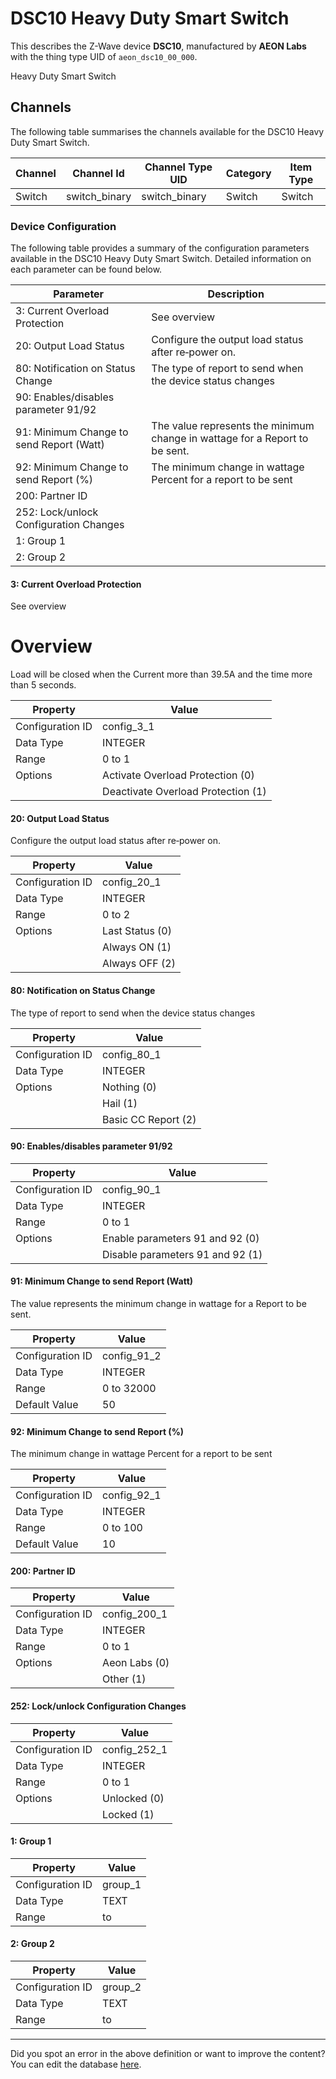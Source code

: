 
# DSC10 Heavy Duty Smart Switch

This describes the Z-Wave device **DSC10**, manufactured by **AEON Labs** with the thing type UID of ```aeon_dsc10_00_000```. 

Heavy Duty Smart Switch

## Channels
The following table summarises the channels available for the DSC10 Heavy Duty Smart Switch.

| Channel | Channel Id | Channel Type UID | Category | Item Type |
|---------|------------|------------------|----------|-----------|
| Switch | switch_binary | switch_binary | Switch | Switch |




### Device Configuration
The following table provides a summary of the configuration parameters available in the DSC10 Heavy Duty Smart Switch.
Detailed information on each parameter can be found below.

| Parameter   | Description |
|-------------|-------------|
| 3: Current Overload Protection | See overview |
| 20: Output Load Status | Configure the output load status after re‐power on. |
| 80: Notification on Status Change | The type of report to send when the device status changes |
| 90: Enables/disables parameter 91/92 |  |
| 91: Minimum Change to send Report (Watt) | The value represents the minimum change in wattage for a Report to be sent. |
| 92: Minimum Change to send Report (%) | The minimum change in wattage Percent for a report to be sent |
| 200: Partner ID |  |
| 252: Lock/unlock Configuration Changes |  |
| 1: Group 1 |  |
| 2: Group 2 |  |




#### 3: Current Overload Protection

See overview  


# Overview #

Load will be closed when the Current more than 39.5A and the time more than 5 seconds.


| Property         | Value    |
|------------------|----------|
| Configuration ID | config_3_1 |
| Data Type        | INTEGER |
| Range | 0 to 1 || Default Value | 0 |
| Options | Activate Overload Protection (0) |
|  | Deactivate Overload Protection (1) |






#### 20: Output Load Status

Configure the output load status after re‐power on.


| Property         | Value    |
|------------------|----------|
| Configuration ID | config_20_1 |
| Data Type        | INTEGER |
| Range | 0 to 2 || Default Value | 0 |
| Options | Last Status (0) |
|  | Always ON (1) |
|  | Always OFF (2) |






#### 80: Notification on Status Change

The type of report to send when the device status changes


| Property         | Value    |
|------------------|----------|
| Configuration ID | config_80_1 |
| Data Type        | INTEGER || Default Value | 0 |
| Options | Nothing (0) |
|  | Hail (1) |
|  | Basic CC Report (2) |






#### 90: Enables/disables parameter 91/92




| Property         | Value    |
|------------------|----------|
| Configuration ID | config_90_1 |
| Data Type        | INTEGER |
| Range | 0 to 1 || Default Value | 0 |
| Options | Enable parameters 91 and 92 (0) |
|  | Disable parameters 91 and 92 (1) |






#### 91: Minimum Change to send Report (Watt)

The value represents the minimum change in wattage for a Report to be sent.


| Property         | Value    |
|------------------|----------|
| Configuration ID | config_91_2 |
| Data Type        | INTEGER |
| Range | 0 to 32000 |
| Default Value | 50 |






#### 92: Minimum Change to send Report (%)

The minimum change in wattage Percent for a report to be sent


| Property         | Value    |
|------------------|----------|
| Configuration ID | config_92_1 |
| Data Type        | INTEGER |
| Range | 0 to 100 |
| Default Value | 10 |






#### 200: Partner ID




| Property         | Value    |
|------------------|----------|
| Configuration ID | config_200_1 |
| Data Type        | INTEGER |
| Range | 0 to 1 || Default Value | 0 |
| Options | Aeon Labs (0) |
|  | Other (1) |






#### 252: Lock/unlock Configuration Changes




| Property         | Value    |
|------------------|----------|
| Configuration ID | config_252_1 |
| Data Type        | INTEGER |
| Range | 0 to 1 || Default Value | 0 |
| Options | Unlocked (0) |
|  | Locked (1) |






#### 1: Group 1




| Property         | Value    |
|------------------|----------|
| Configuration ID | group_1 |
| Data Type        | TEXT |
| Range |  to  |






#### 2: Group 2




| Property         | Value    |
|------------------|----------|
| Configuration ID | group_2 |
| Data Type        | TEXT |
| Range |  to  |






---

Did you spot an error in the above definition or want to improve the content?
You can edit the database [here](http://www.cd-jackson.com/index.php/zwave/zwave-device-database/zwave-device-list/devicesummary/285).

